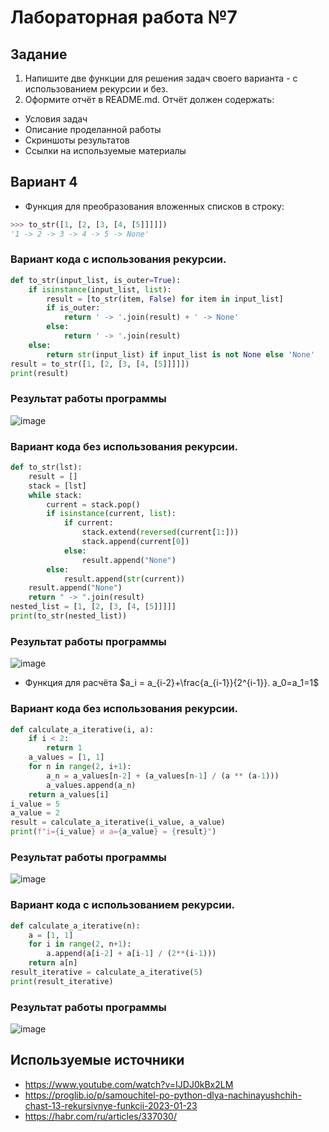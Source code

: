 # Лабораторная работа №7
## Задание 

1. Напишите две функции для решения задач своего варианта - с использованием рекурсии и без.
2. Оформите отчёт в README.md. Отчёт должен содержать:
- Условия задач
- Описание проделанной работы
- Скриншоты результатов
- Ссылки на используемые материалы
## Вариант 4 
* Функция для преобразования вложенных списков в строку:
```py
>>> to_str([1, [2, [3, [4, [5]]]]])
'1 -> 2 -> 3 -> 4 -> 5 -> None'
```

### Вариант кода с использования рекурсии.
```py
def to_str(input_list, is_outer=True):
    if isinstance(input_list, list):
        result = [to_str(item, False) for item in input_list]
        if is_outer:
            return ' -> '.join(result) + ' -> None' 
        else:
            return ' -> '.join(result)
    else:
        return str(input_list) if input_list is not None else 'None'
result = to_str([1, [2, [3, [4, [5]]]]])
print(result)
```
### Результат работы программы
![image](https://github.com/zbtka/programming/assets/144006033/90a297b2-3fc8-4874-acb6-e1613cee6b2b)





### Вариант кода без использования рекурсии.
```py
def to_str(lst):
    result = []
    stack = [lst]
    while stack:
        current = stack.pop()
        if isinstance(current, list):
            if current:
                stack.extend(reversed(current[1:]))
                stack.append(current[0])
            else:
                result.append("None")  
        else:
            result.append(str(current))
    result.append("None") 
    return " -> ".join(result)
nested_list = [1, [2, [3, [4, [5]]]]]
print(to_str(nested_list))

```
### Результат работы программы
![image](https://github.com/zbtka/programming/assets/144006033/6ebd7db4-2c22-4b04-8f93-5df5c43b67b1)



* Функция для расчёта
$a_i = a_{i-2}+\frac{a_{i-1}}{2^{i-1}}. a_0=a_1=1$

### Вариант кода без использования рекурсии.
```py
def calculate_a_iterative(i, a):
    if i < 2:
        return 1
    a_values = [1, 1] 
    for n in range(2, i+1):
        a_n = a_values[n-2] + (a_values[n-1] / (a ** (a-1)))
        a_values.append(a_n)
    return a_values[i]
i_value = 5
a_value = 2
result = calculate_a_iterative(i_value, a_value)
print(f"i={i_value} и a={a_value} = {result}")

```
### Результат работы программы
![image](https://github.com/zbtka/programming/assets/144006033/4200d0d5-f618-49bf-b79a-4ca178219b20)




### Вариант кода c использованием рекурсии.
```py
def calculate_a_iterative(n):
    a = [1, 1]
    for i in range(2, n+1):
        a.append(a[i-2] + a[i-1] / (2**(i-1)))
    return a[n]
result_iterative = calculate_a_iterative(5)
print(result_iterative)
```
### Результат работы программы
![image](https://github.com/zbtka/programming/assets/144006033/1b89d765-07d0-4388-a9aa-4a7b7f3fd71f)



## Используемые источники
* https://www.youtube.com/watch?v=IJDJ0kBx2LM
* https://proglib.io/p/samouchitel-po-python-dlya-nachinayushchih-chast-13-rekursivnye-funkcii-2023-01-23
* https://habr.com/ru/articles/337030/
